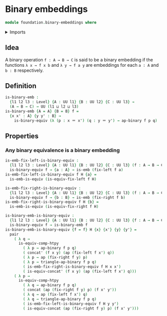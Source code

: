 # Binary embeddings

```agda
module foundation.binary-embeddings where
```

<details><summary>Imports</summary>

```agda
open import foundation.binary-equivalences
open import foundation.identity-types

open import foundation-core.dependent-pair-types
open import foundation-core.embeddings
open import foundation-core.equivalences
open import foundation-core.universe-levels
```

</details>

## Idea

A binary operation `f : A → B → C` is said to be a binary embedding if the functions `λ x → f x b` and `λ y → f a y` are embeddings for each `a : A` and `b : B` respectively.

## Definition

```agda
is-binary-emb :
  {l1 l2 l3 : Level} {A : UU l1} {B : UU l2} {C : UU l3} →
  (A → B → C) → UU (l1 ⊔ l2 ⊔ l3)
is-binary-emb {A = A} {B = B} f =
  {x x' : A} {y y' : B} →
    is-binary-equiv (λ (p : x ＝ x') (q : y ＝ y') → ap-binary f p q)
```

## Properties

### Any binary equivalence is a binary embedding

```agda
is-emb-fix-left-is-binary-equiv :
  {l1 l2 l3 : Level} {A : UU l1} {B : UU l2} {C : UU l3} (f : A → B → C) →
  is-binary-equiv f → {a : A} → is-emb (fix-left f a)
is-emb-fix-left-is-binary-equiv f H {a} =
  is-emb-is-equiv (is-equiv-fix-left f H)

is-emb-fix-right-is-binary-equiv :
  {l1 l2 l3 : Level} {A : UU l1} {B : UU l2} {C : UU l3} (f : A → B → C) →
  is-binary-equiv f → {b : B} → is-emb (fix-right f b)
is-emb-fix-right-is-binary-equiv f H {b} =
  is-emb-is-equiv (is-equiv-fix-right f H)

is-binary-emb-is-binary-equiv :
  {l1 l2 l3 : Level} {A : UU l1} {B : UU l2} {C : UU l3} {f : A → B → C} →
  is-binary-equiv f → is-binary-emb f
is-binary-emb-is-binary-equiv {f = f} H {x} {x'} {y} {y'} =
  pair
    ( λ q →
      is-equiv-comp-htpy
        ( λ p → ap-binary f p q)
        ( concat' (f x y) (ap (fix-left f x') q))
        ( λ p → ap (fix-right f y) p)
        ( λ p → triangle-ap-binary f p q)
        ( is-emb-fix-right-is-binary-equiv f H x x')
        ( is-equiv-concat' (f x y) (ap (fix-left f x') q)))
    ( λ p →
      is-equiv-comp-htpy
        ( λ q → ap-binary f p q)
        ( concat (ap (fix-right f y) p) (f x' y'))
        ( λ q → ap (fix-left f x') q)
        ( λ q → triangle-ap-binary f p q)
        ( is-emb-fix-left-is-binary-equiv f H y y')
        ( is-equiv-concat (ap (fix-right f y) p) (f x' y')))
```
